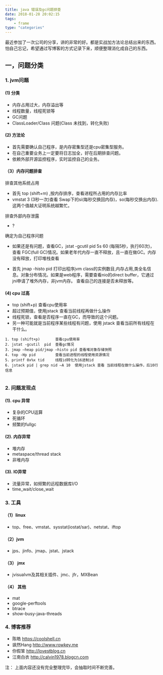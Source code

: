 ```yaml
---
title: java 错误及gc问题排查
date: 2018-01-28 20:02:15
tags:
    - frame
type: "categories"
---
```


最近参加了一次公司的分享，讲的非常的好。都是实战加方法论总结出来的东西。怕自己忘记，希望通过写博客的方式记录下来，顺便整理消化成自己的东西。

 
## 一，问题分类

### 1. jvm问题

#### (1) 分类

* 内存占用过大，内存溢出等
* 线程数量，线程死锁等
* GC问题
* ClassLoader/Class 问题(Class 未找到，转化失败) 

#### (2) 方法论

* 首先需要确认自己程序，是内存密集型还是cpu密集型服务。
* 在自己重要业务上一定要将日志加全，好在后期排查问题。
* 依赖外部开源监控程序，实时监控自己的业务。

#### （3）内存问题排查

排查其他系统占用

* 首先 top (shift+m) ,按内存排序，查看进程所占用的内存比率
* vmstat 3 (3秒一次)查看 Swap下的si(每秒交换回内存)，so(每秒交换出内存).这两个值越大证明系统越繁忙。

排查外部内存泄露

* ? 

确定为自己程序问题

* 如果还是有问题，查看GC，jstat -gcutil pid 5s 60 (每隔5秒，执行60次)，查看 FGC(full GC)情况。如果老年代内存一直不释放，且一直在做GC。内存没有释放，打印堆栈查看

* 首先 jmap -histo pid 打印出程序jvm class的实例数目,内存占用,类全名信息。对象分布情况。如果是web程序，需要查看nio的direct buffer，它通过jni申请了堆外内存，非jvm内存。 查看自己的连接是否未释放等。


#### (4) cpu 过高

* top (shift+p) 查看cpu使用率
* 超过预期值，使用jstack 查看当前线程再做什么操作
* 线程死锁，查看是否程序一直在GC，而导致的这个问题。
* 另一种可能就是当前程序某些线程有问题，使用 jstack 查看当前所有线程在干什么。

```
1. top (shift+p)       查看cpu使用率
2. jstat -gcutil  pid  查看gc情况
3. jmap –heap pid/jmap –histo pid 查看堆对象存储快照
4. top -Hp pid         查看当前进程的线程使用资源情况
5. printf 0x%x tid     线程id转化为16进制id
6. jstack pid | grep nid –A 10  使用jstack 查看 当前线程在做什么操作，后10行信息 
```

### 2. 问题发现点

#### (1). cpu 异常

* 复杂的CPU运算* 死循环* 频繁的fullgc#### (2). 内存异常* 堆内存* metaspace/thread stack* 非堆内存#### (3). IO异常* 流量异常，如频繁的远程数据库I/O* time\_wait/close\_wait

### 3. 工具

#### （1）linux

* top、free、vmstat、sysstat(iostat/sar)、netstat、iftop#### （2）jvm

* jps、jinfo、jmap、jstat、jstack#### （3） jmx

* jvisualvm及其相关插件、jmc、jfr，MXBean

#### （4） 其他

* mat
* google-perftools* btrace
* show-busy-java-threads

### 4. 博客推荐

* 陈皓 https://coolshell.cn * 飒然Hang http://www.rowkey.me * 你假笨 http://lovestblog.cn * 江南白衣 http://calvin1978.blogcn.com

注： 上面内容还没有完全整理完毕，会抽取时间不断完善。 
